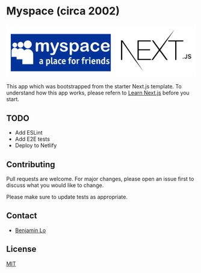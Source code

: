 # Myspace (circa 2002)

<img src="public/images/myspace_nextjs.png"/>

This app which was bootstrapped from the starter Next.js template. To understand how this app works, please refern to [Learn Next.js](https://nextjs.org/learn) before you start.

## TODO
- Add ESLint
- Add E2E tests
- Deploy to Netlify

## Contributing
Pull requests are welcome. For major changes, please open an issue first to discuss what you would like to change.

Please make sure to update tests as appropriate.

## Contact
- [Benjamin Lo](https://github.com/benji011)

## License
[MIT](https://choosealicense.com/licenses/mit/)